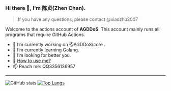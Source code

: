 ### Hi there 👋, I'm 陈贞(Zhen Chan).

> If you have any questions, please contact @xiaozhu2007 

Welcome to the actions account of **AGDDoS**. 
This account mainly runs all programs that require GitHub Actions.

- 🔭 I’m currently working on @AGDDoS/core .
- 🌱 I’m currently learning Golang.
- 🤔 I’m looking for better you.
- 💬 [How to use me?](USAGE.md)
- 📫 Reach me: QQ3356136957

---
![GitHub stats](https://github-readme-stats.vercel.app/api?username=AGDDoS-bot&repo=AGDDoS-bot&locale=cn&count_private=true)
[![Top Langs](https://github-readme-stats.vercel.app/api/top-langs/?username=AGDDoS-bot)](https://github.com/AGDDoS-bot)
